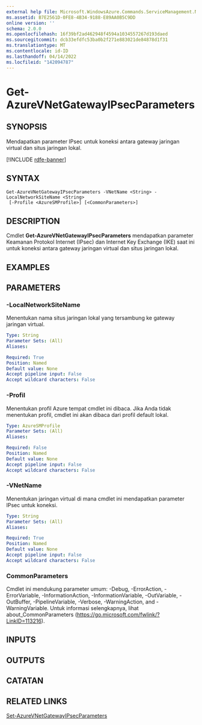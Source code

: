```yaml
---
external help file: Microsoft.WindowsAzure.Commands.ServiceManagement.Network.dll-Help.xml
ms.assetid: B7E2561D-0FE8-4B34-9188-E89AA0B5C9DD
online version: ''
schema: 2.0.0
ms.openlocfilehash: 16f39bf2ad462948f4594a1034557267d193daed
ms.sourcegitcommit: dcb33efdfc53ba0b2f271e883021de84878d1f31
ms.translationtype: MT
ms.contentlocale: id-ID
ms.lasthandoff: 04/14/2022
ms.locfileid: "142094787"
---
```

# Get-AzureVNetGatewayIPsecParameters

## SYNOPSIS
Mendapatkan parameter IPsec untuk koneksi antara gateway jaringan virtual dan situs jaringan lokal.

[!INCLUDE [rdfe-banner](../../includes/rdfe-banner.md)]

## SYNTAX

```
Get-AzureVNetGatewayIPsecParameters -VNetName <String> -LocalNetworkSiteName <String>
 [-Profile <AzureSMProfile>] [<CommonParameters>]
```

## DESCRIPTION
Cmdlet **Get-AzureVNetGatewayIPsecParameters** mendapatkan parameter Keamanan Protokol Internet (IPsec) dan Internet Key Exchange (IKE) saat ini untuk koneksi antara gateway jaringan virtual dan situs jaringan lokal.

## EXAMPLES

## PARAMETERS

### -LocalNetworkSiteName
Menentukan nama situs jaringan lokal yang tersambung ke gateway jaringan virtual.

```yaml
Type: String
Parameter Sets: (All)
Aliases: 

Required: True
Position: Named
Default value: None
Accept pipeline input: False
Accept wildcard characters: False
```

### -Profil
Menentukan profil Azure tempat cmdlet ini dibaca. Jika Anda tidak menentukan profil, cmdlet ini akan dibaca dari profil default lokal.

```yaml
Type: AzureSMProfile
Parameter Sets: (All)
Aliases: 

Required: False
Position: Named
Default value: None
Accept pipeline input: False
Accept wildcard characters: False
```

### -VNetName
Menentukan jaringan virtual di mana cmdlet ini mendapatkan parameter IPsec untuk koneksi.

```yaml
Type: String
Parameter Sets: (All)
Aliases: 

Required: True
Position: Named
Default value: None
Accept pipeline input: False
Accept wildcard characters: False
```

### CommonParameters
Cmdlet ini mendukung parameter umum: -Debug, -ErrorAction, -ErrorVariable, -InformationAction, -InformationVariable, -OutVariable, -OutBuffer, -PipelineVariable, -Verbose, -WarningAction, and -WarningVariable. Untuk informasi selengkapnya, lihat about_CommonParameters (https://go.microsoft.com/fwlink/?LinkID=113216).

## INPUTS

## OUTPUTS

## CATATAN

## RELATED LINKS

[Set-AzureVNetGatewayIPsecParameters](./Set-AzureVNetGatewayIPsecParameters.md)


